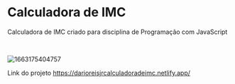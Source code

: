 # Calculadora de IMC


Calculadora de IMC criado para disciplina de Programação com JavaScript

<br/>


![1663175404757](https://user-images.githubusercontent.com/85812823/190220069-f437aec0-ffb7-4448-b647-28d0c379481c.png)

Link do projeto https://darioreisjrcalculadoradeimc.netlify.app/
